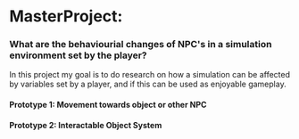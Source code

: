 # MasterProject: 
### What are the behaviourial changes of NPC's in a simulation environment set by the player?
In this project my goal is to do research on how a simulation can be affected by variables set by a player, and if this can be used as enjoyable gameplay.

#### Prototype 1: Movement towards object or other NPC

#### Prototype 2: Interactable Object System
